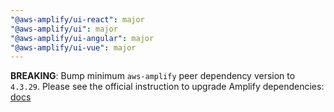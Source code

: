 ```yaml
---
"@aws-amplify/ui-react": major
"@aws-amplify/ui": major
"@aws-amplify/ui-angular": major
"@aws-amplify/ui-vue": major
---
```


**BREAKING**: Bump minimum `aws-amplify` peer dependency version to `4.3.29`. Please see the official instruction to upgrade Amplify dependencies: [docs](https://docs.amplify.aws/lib/troubleshooting/upgrading/q/platform/js/#check-for-duplicate-versions)
